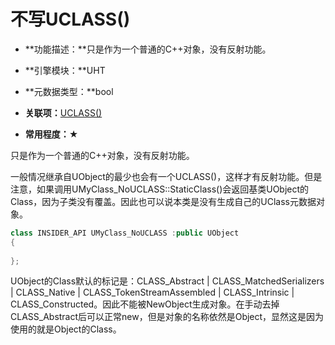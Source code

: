 # 不写UCLASS()

- **功能描述：**只是作为一个普通的C++对象，没有反射功能。

- **引擎模块：**UHT
- **元数据类型：**bool
- **关联项：**[UCLASS()](UCLASS().md)
- **常用程度：**★

只是作为一个普通的C++对象，没有反射功能。

一般情况继承自UObject的最少也会有一个UCLASS()，这样才有反射功能。但是注意，如果调用UMyClass_NoUCLASS::StaticClass()会返回基类UObject的Class，因为子类没有覆盖。因此也可以说本类是没有生成自己的UClass元数据对象。

```cpp
class INSIDER_API UMyClass_NoUCLASS :public UObject
{
	
};
```

UObject的Class默认的标记是：CLASS_Abstract | CLASS_MatchedSerializers | CLASS_Native | CLASS_TokenStreamAssembled | CLASS_Intrinsic | CLASS_Constructed。因此不能被NewObject生成对象。在手动去掉CLASS_Abstract后可以正常new，但是对象的名称依然是Object，显然这是因为使用的就是Object的Class。